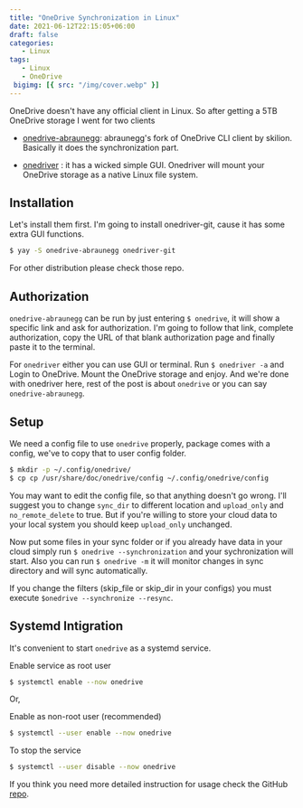 ```yaml
---                                                                    
title: "OneDrive Synchronization in Linux"
date: 2021-06-12T22:15:05+06:00
draft: false
categories:
   - Linux
tags:
   - Linux
   - OneDrive
 bigimg: [{ src: "/img/cover.webp" }]
---
```

OneDrive doesn't have any official client in Linux. So after getting a 5TB OneDrive storage I went for two clients 

- [onedrive-abraunegg](https://github.com/abraunegg/onedrive/): abraunegg's fork of OneDrive CLI client by skilion. Basically it does the synchronization part.

- [onedriver](https://github.com/jstaf/onedriver) : it has a wicked simple GUI. Onedriver will mount your OneDrive storage as a native Linux file system.

## Installation

Let's install them first. I'm going to install onedriver-git, cause it has some extra GUI functions.

```bash
$ yay -S onedrive-abraunegg onedriver-git
```

For other distribution please check those repo.

## Authorization

`onedrive-abraunegg` can be run by just entering `$ onedrive`, it will show a specific link and ask for authorization. I'm going to follow that link, complete authorization, copy the URL of that blank authorization page and finally paste it to the terminal.

For `onedriver` either you can use GUI or terminal. Run `$ onedriver -a` and Login to OneDrive. Mount the OneDrive storage and enjoy. And we're done with onedriver here, rest of the post is about `onedrive` or you can say `onedrive-abraunegg`.

## Setup

We need a config file to use `onedrive` properly, package comes with a config, we've to copy that to user config folder.

```bash
$ mkdir -p ~/.config/onedrive/
$ cp cp /usr/share/doc/onedrive/config ~/.config/onedrive/config
```

You may want to edit the config file, so that anything doesn't go wrong. I'll suggest you to change `sync_dir` to different location and `upload_only` and `no_remote_delete` to true. But if you're willing to store your cloud data to your local system you should keep `upload_only` unchanged.

Now put some files in your sync folder or if you already have data in your cloud simply run `$ onedrive --synchronization` and your sychronization will start. Also you can run `$ onedrive -m` it will monitor changes in sync directory and will sync automatically.

If you change  the  filters  (skip_file or skip_dir in your configs) you must execute `$onedrive --synchronize --resync`. 

## Systemd Intigration

It's convenient to start `onedrive` as a systemd service.

Enable service as root user

```bash
$ systemctl enable --now onedrive
```

Or,

Enable as non-root user (recommended)

```bash
$ systemctl --user enable --now onedrive
```

 To stop the service

```bash
$ systemctl --user disable --now onedrive
```

If you think you need more detailed instruction for usage check the GitHub [repo](https://github.com/abraunegg/onedrive/blob/master/docs/USAGE.md).


